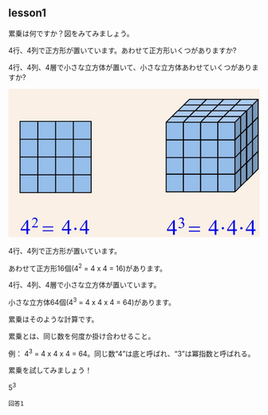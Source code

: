 lesson1
------------------

累乗は何ですか？図をみてみましょう。

4行、4列で正方形が置いています。あわせて正方形いくつがありますか?

4行、4列、4層で小さな立方体が置いて、小さな立方体あわせていくつがありますか?

![github square_power](/images/square_power.png)

4行、4列で正方形が置いています。

あわせて正方形16個(4<sup>2</sup> = 4 x 4 = 16)があります。

4行、4列、4層で小さな立方体が置いています。

小さな立方体64個(4<sup>3</sup> = 4 x 4 x 4 = 64)があります。

累乗はそのような計算です。

累乗とは、同じ数を何度か掛け合わせること。

例： 4<sup>3</sup> = 4 x 4 x 4 = 64。同じ数“4”は底と呼ばれ、“3”は冪指数と呼ばれる。

累乗を試してみましょう！

5<sup>3</sup>

```
回答1
```